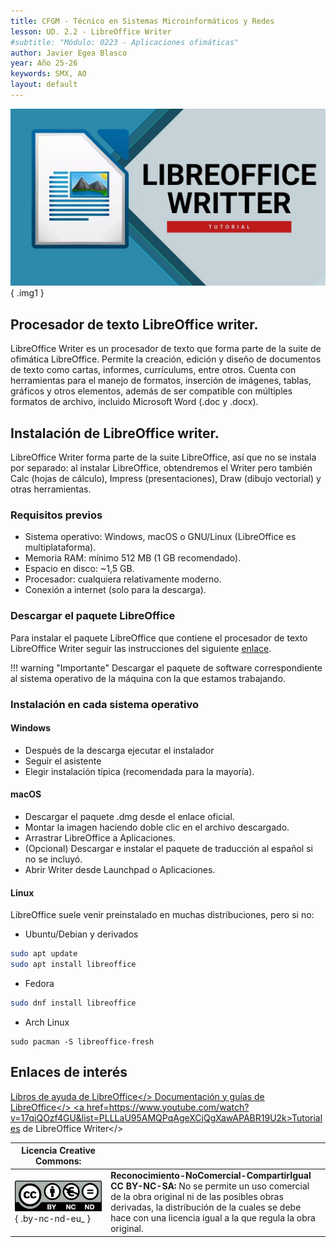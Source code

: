 ```yaml
---
title: CFGM - Técnico en Sistemas Microinformáticos y Redes
lesson: UD. 2.2 - LibreOffice Writer  
#subtitle: "Módulo: 0223 - Aplicaciones ofimáticas"
author: Javier Egea Blasco  
year: Año 25-26  
keywords: SMX, AO
layout: default  
---
```


![Descripción de la imagen](./img/UT1/LOwriter.jpg){ .img1 }

## Procesador de texto LibreOffice writer.
LibreOffice Writer es un procesador de texto que forma parte de la suite de ofimática LibreOffice. Permite la creación, edición y diseño de documentos de texto como cartas, informes, currículums, entre otros. Cuenta con herramientas para el manejo de formatos, inserción de imágenes, tablas, gráficos y otros elementos, además de ser compatible con múltiples formatos de archivo, incluido Microsoft Word (.doc y .docx).

## Instalación de LibreOffice writer.
LibreOffice Writer forma parte de la suite LibreOffice, así que no se instala por separado: al instalar LibreOffice, obtendremos el Writer pero también Calc (hojas de cálculo), Impress (presentaciones), Draw (dibujo vectorial) y otras herramientas.

### Requisitos previos
- Sistema operativo: Windows, macOS o GNU/Linux (LibreOffice es multiplataforma).  
- Memoria RAM: mínimo 512 MB (1 GB recomendado).
- Espacio en disco: ~1,5 GB.
- Procesador: cualquiera relativamente moderno.
- Conexión a internet (solo para la descarga).

### Descargar el paquete LibreOffice
Para instalar el paquete LibreOffice que contiene el procesador de texto LibreOffice Writer seguir las instrucciones del siguiente <a href=https://es.libreoffice.org/descarga/libreoffice>enlace</a>.  

!!! warning "Importante"
    Descargar el paquete de software correspondiente al sistema operativo de la máquina con la que estamos trabajando.

### Instalación en cada sistema operativo
#### Windows
- Después de la descarga ejecutar el instalador
- Seguir el asistente
- Elegir instalación típica (recomendada para la mayoría).

#### macOS
- Descargar el paquete .dmg desde el enlace oficial.
- Montar la imagen haciendo doble clic en el archivo descargado.
- Arrastrar LibreOffice a Aplicaciones.
- (Opcional) Descargar e instalar el paquete de traducción al español si no se incluyó.
- Abrir Writer desde Launchpad o Aplicaciones.

#### Linux
LibreOffice suele venir preinstalado en muchas distribuciones, pero si no:  

- Ubuntu/Debian y derivados
```bash
sudo apt update
sudo apt install libreoffice
```

- Fedora
```bash
sudo dnf install libreoffice
```

- Arch Linux
```
sudo pacman -S libreoffice-fresh
```

## Enlaces de interés
<a href=https://books.libreoffice.org/es>Libros de ayuda de LibreOffice</>
<a href=https://documentation.libreoffice.org/es/documentacion-en-espanol>Documentación y guías de LibreOffice</>
<a href=https://www.youtube.com/watch?v=17qiQOzf4GU&list=PLLLaU95AMQPqAgeXCjQgXawAPABR19U2k>Tutoriales de LibreOffice Writer</>




| **Licencia Creative Commons:** | |
| - | - |
| ![alt text](../../../assets/by-nc-nd-eu_.png) { .by-nc-nd-eu_ } | **Reconocimiento-NoComercial-CompartirIgual CC BY-NC-SA:**  No se permite un uso comercial de la obra original ni de las posibles obras derivadas, la distribución de la cuales se debe hace con una licencia igual a la que regula la obra original. | 
  
 

